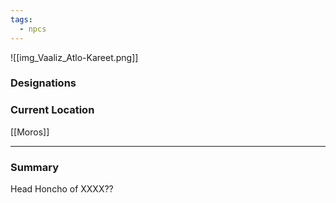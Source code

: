 ```yaml
---
tags:
  - npcs
---
```

![[img_Vaaliz_Atlo-Kareet.png]]

### Designations


### Current Location
[[Moros]]

___
### Summary
Head Honcho of XXXX??
